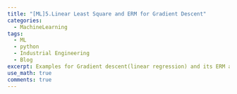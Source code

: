 ```yaml
---
title: "[ML]5.Linear Least Square and ERM for Gradient Descent"
categories:
  - MachineLearning
tags:
  - ML
  - python
  - Industrial Engineering
  - Blog
excerpt: Examples for Gradient descent(linear regression) and its ERM approach
use_math: true
comments: true
---
```





